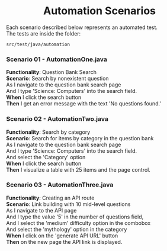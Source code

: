 <h1 align="center"> Automation Scenarios</h1>

<p>Each scenario described below represents an automated test.<br>
The tests are inside the folder:</p>

~~~
src/test/java/automation
~~~

<h3>Scenario 01 - AutomationOne.java</h3>

**Functionality**: Question Bank Search<br>
**Scenario**: Search by nonexistent question<br>
As I navigate to the question bank search page<br>
And I type 'Science: Computers' into the search field.<br>
**When** I click the search button<br>
**Then** I get an error message with the text 'No questions found.'<br>

<h3>Scenario 02 - AutomationTwo.java</h3>

**Functionality**: Search by category <br>
**Scenario**: Search for items by category in the question bank<br>
As I navigate to the question bank search page<br>
And I type 'Science: Computers' into the search field.<br>
And select the 'Category' option<br>
**When** I click the search button<br>
**Then** I visualize a table with 25 items and the page control.<br>

<h3>Scenario 03 - AutomationThree.java</h3>

**Functionality**: Creating an API route<br>
**Scenario**: Link building with 10 mid-level questions<br>
As I navigate to the API page<br>
And I type the value '5' in the number of questions field,<br>
And I select the 'medium' difficulty option in the combobox<br>
And select the 'mythology' option in the category<br>
**When** I click on the 'generate API URL' button<br>
**Then** on the new page the API link is displayed.<br>